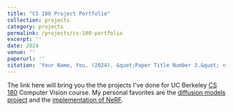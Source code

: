 ```yaml
---
title: "CS 180 Project Portfolio"
collection: projects
category: projects
permalink: /projects/cs-180-portfolio
excerpt: ''
date: 2024
venue: ''
paperurl: ''
citation: 'Your Name, You. (2024). &quot;Paper Title Number 3.&quot; <i>GitHub Journal of Bugs</i>. 1(3).'
---
```


The link here will bring you the the projects I've done for UC Berkeley [CS 180](https://cal-cs180.github.io/fa24/) Computer Vision course. My personal favorites are the [diffusion models project](https://ltcyb.github.io/cs180-portfolio/proj5/) and the [implementation of NeRF](https://ltcyb.github.io/cs180-portfolio/proj6/).

